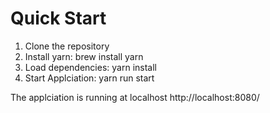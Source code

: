 # Quick Start  

1) Clone the repository  
2) Install yarn: brew install yarn  
3) Load dependencies: yarn install  
4) Start Applciation: yarn run start  

The applciation is running at localhost http://localhost:8080/